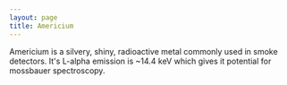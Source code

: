 ```yaml
---
layout: page
title: Americium
---
```


Americium is a silvery, shiny, radioactive metal commonly used in smoke detectors.  It's L-alpha emission is ~14.4 keV which gives it potential for mossbauer spectroscopy.
